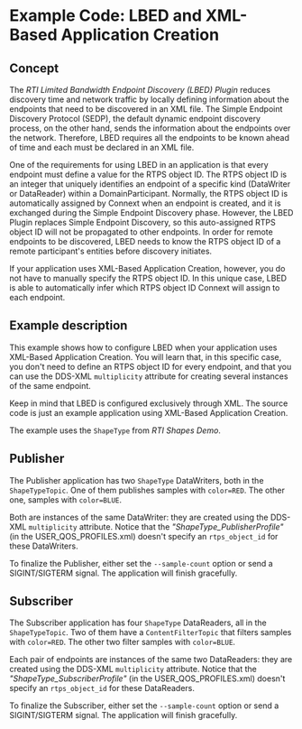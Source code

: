 # Example Code: LBED and XML-Based Application Creation

## Concept

The *RTI Limited Bandwidth Endpoint Discovery (LBED) Plugin* reduces discovery
time and network traffic by locally defining information about the endpoints
that need to be discovered in an XML file. The Simple Endpoint Discovery Protocol
(SEDP), the default dynamic endpoint discovery process, on the other hand, sends
the information about the endpoints over the network. Therefore, LBED requires all
the endpoints to be known ahead of time and each must be declared in an XML file.

One of the requirements for using LBED in an application is that every endpoint
must define a value for the RTPS object ID. The RTPS object ID is an integer
that uniquely identifies an endpoint of a specific kind (DataWriter or DataReader)
within a DomainParticipant. Normally, the RTPS object ID is automatically assigned
by Connext when an endpoint is created, and it is exchanged during the Simple
Endpoint Discovery phase. However, the LBED Plugin replaces Simple Endpoint
Discovery, so this auto-assigned RTPS object ID will not be propagated to other
endpoints. In order for remote endpoints to be discovered, LBED needs to know
the RTPS object ID of a remote participant's entities before discovery initiates.

If your application uses XML-Based Application Creation, however, you do not have
to manually specify the RTPS object ID. In this unique case, LBED is able to
automatically infer which RTPS object ID Connext will assign to each endpoint.

## Example description

This example shows how to configure LBED when your application uses XML-Based
Application Creation. You will learn that, in this specific case, you don't need
to define an RTPS object ID for every endpoint, and that you can use the DDS-XML
`multiplicity` attribute for creating several instances of the same endpoint.

Keep in mind that LBED is configured exclusively through XML. The source code
is just an example application using XML-Based Application Creation.

The example uses the `ShapeType` from *RTI Shapes Demo*.

## Publisher

The Publisher application has two `ShapeType` DataWriters, both in the
`ShapeTypeTopic`. One of them publishes samples with `color=RED`. The other one,
samples with `color=BLUE`.

Both are instances of the same DataWriter: they are created using the DDS-XML
`multiplicity` attribute. Notice that the *"ShapeType_PublisherProfile"*
(in the USER_QOS_PROFILES.xml) doesn't specify an `rtps_object_id` for these
DataWriters.

To finalize the Publisher, either set the `--sample-count` option or send
a SIGINT/SIGTERM signal. The application will finish gracefully.

## Subscriber

The Subscriber application has four `ShapeType` DataReaders, all in the
`ShapeTypeTopic`. Two of them have a `ContentFilterTopic` that filters samples
with `color=RED`. The other two filter samples with `color=BLUE`.

Each pair of endpoints are instances of the same two DataReaders: they are
created using the DDS-XML `multiplicity` attribute. Notice that the
*"ShapeType_SubscriberProfile"* (in the USER_QOS_PROFILES.xml) doesn't specify
an `rtps_object_id` for these DataReaders.

To finalize the Subscriber, either set the `--sample-count` option or send
a SIGINT/SIGTERM signal. The application will finish gracefully.
